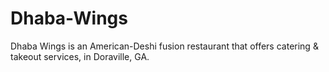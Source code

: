 # Dhaba-Wings

Dhaba Wings is an American-Deshi fusion restaurant that offers catering & takeout services, in Doraville, GA.
